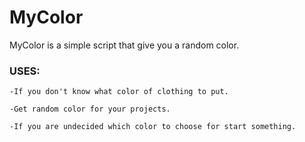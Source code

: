 # MyColor
MyColor is a simple script that give you a random color.

### USES:
```
-If you don't know what color of clothing to put.

-Get random color for your projects.

-If you are undecided which color to choose for start something.

```
